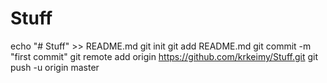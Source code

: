 # Stuff
echo "# Stuff" >> README.md
git init
git add README.md
git commit -m "first commit"
git remote add origin https://github.com/krkeimy/Stuff.git
git push -u origin master
